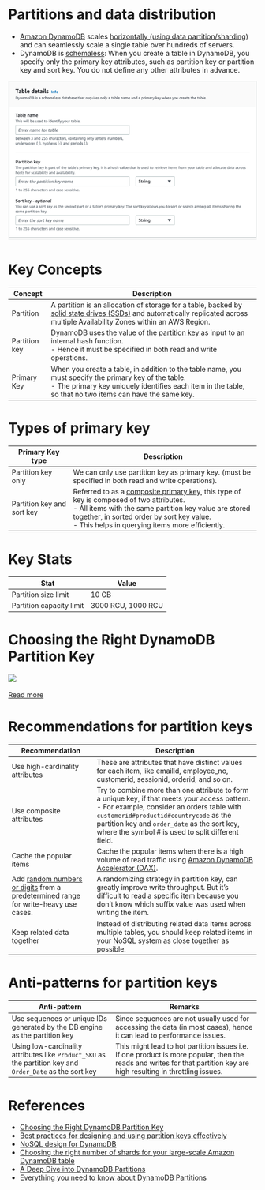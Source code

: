 # Partitions and data distribution
- [Amazon DynamoDB](https://aws.amazon.com/blogs/database/choosing-the-right-dynamodb-partition-key/) scales [horizontally (using data partition/sharding)](../../../1_HLDDesignComponents/3_DatabaseComponents/1_Glossaries/PartioningSharding.md) and can seamlessly scale a single table over hundreds of servers.
- DynamoDB is [schemaless](https://aws.amazon.com/blogs/database/should-your-dynamodb-table-be-normalized-or-denormalized/): When you create a table in DynamoDB, you specify only the primary key attributes, such as partition key or partition key and sort key. You do not define any other attributes in advance.

![img.png](assests/dynamodb_partition_key_setup.png)

# Key Concepts

| Concept       | Description                                                                                                                                                                                                                                                 |
|---------------|-------------------------------------------------------------------------------------------------------------------------------------------------------------------------------------------------------------------------------------------------------------|
| Partition     | A partition is an allocation of storage for a table, backed by [solid state drives (SSDs)](https://www.techtarget.com/searchstorage/definition/SSD-solid-state-drive) and automatically replicated across multiple Availability Zones within an AWS Region. |
| Partition key | DynamoDB uses the value of the [partition key](https://aws.amazon.com/blogs/database/choosing-the-right-dynamodb-partition-key/) as input to an internal hash function. <br/>- Hence it must be specified in both read and write operations.                |
| Primary Key   | When you create a table, in addition to the table name, you must specify the primary key of the table. <br/>- The primary key uniquely identifies each item in the table, so that no two items can have the same key.                                       |

# Types of primary key

| Primary Key type           | Description                                                                                                                                                                                                                                                                                                                                               |
|----------------------------|-----------------------------------------------------------------------------------------------------------------------------------------------------------------------------------------------------------------------------------------------------------------------------------------------------------------------------------------------------------|
| Partition key only         | We can only use partition key as primary key. (must be specified in both read and write operations).                                                                                                                                                                                                                                                      |
| Partition key and sort key | Referred to as a [composite primary key](https://docs.aws.amazon.com/amazondynamodb/latest/developerguide/HowItWorks.CoreComponents.html), this type of key is composed of two attributes.<br/>- All items with the same partition key value are stored together, in sorted order by sort key value.<br/>- This helps in querying items more efficiently. |

# Key Stats

| Stat                     | Value              |
|--------------------------|--------------------|
| Partition size limit     | 10 GB              |
| Partition capacity limit | 3000 RCU, 1000 RCU |

# Choosing the Right DynamoDB Partition Key

![](https://d2908q01vomqb2.cloudfront.net/887309d048beef83ad3eabf2a79a64a389ab1c9f/2018/09/10/dynamodb-partition-key-1.gif)

[Read more](https://aws.amazon.com/blogs/database/choosing-the-right-dynamodb-partition-key/)

# Recommendations for partition keys

| Recommendation                                                                                                                                                                        | Description                                                                                                                                                                                                                                                                                      |
|---------------------------------------------------------------------------------------------------------------------------------------------------------------------------------------|--------------------------------------------------------------------------------------------------------------------------------------------------------------------------------------------------------------------------------------------------------------------------------------------------|
| Use high-cardinality attributes                                                                                                                                                       | These are attributes that have distinct values for each item, like emailid, employee_no, customerid, sessionid, orderid, and so on.                                                                                                                                                              |
| Use composite attributes                                                                                                                                                              | Try to combine more than one attribute to form a unique key, if that meets your access pattern. <br/>- For example, consider an orders table with `customerid#productid#countrycode` as the partition key and `order_date` as the sort key, where the symbol # is used to split different field. |
| Cache the popular items                                                                                                                                                               | Cache the popular items when there is a high volume of read traffic using [Amazon DynamoDB Accelerator (DAX)](DynamoDBAccelerator.md).                                                                                                                                                           |
| Add [random numbers or digits](https://docs.aws.amazon.com/amazondynamodb/latest/developerguide/bp-partition-key-sharding.html) from a predetermined range for write-heavy use cases. | A randomizing strategy in partition key, can greatly improve write throughput. But it’s difficult to read a specific item because you don’t know which suffix value was used when writing the item.                                                                                              |
| Keep related data together                                                                                                                                                            | Instead of distributing related data items across multiple tables, you should keep related items in your NoSQL system as close together as possible.                                                                                                                                             |

# Anti-patterns for partition keys

| Anti-pattern                                                                                              | Remarks                                                                                                                                                                |
|-----------------------------------------------------------------------------------------------------------|------------------------------------------------------------------------------------------------------------------------------------------------------------------------|
| Use sequences or unique IDs generated by the DB engine as the partition key                               | Since sequences are not usually used for accessing the data (in most cases), hence it can lead to performance issues.                                                  |
| Using low-cardinality attributes like `Product_SKU` as the partition key and `Order_Date` as the sort key | This might lead to hot partition issues i.e. If one product is more popular, then the reads and writes for that partition key are high resulting in throttling issues. |

# References
- [Choosing the Right DynamoDB Partition Key](https://aws.amazon.com/blogs/database/choosing-the-right-dynamodb-partition-key/)
- [Best practices for designing and using partition keys effectively](https://docs.aws.amazon.com/amazondynamodb/latest/developerguide/bp-partition-key-design.html#bp-partition-key-partitions-adaptive)
- [NoSQL design for DynamoDB](https://docs.aws.amazon.com/amazondynamodb/latest/developerguide/bp-general-nosql-design.html)
- [Choosing the right number of shards for your large-scale Amazon DynamoDB table](https://aws.amazon.com/blogs/database/choosing-the-right-number-of-shards-for-your-large-scale-amazon-dynamodb-table/)
- [A Deep Dive into DynamoDB Partitions](https://shinesolutions.com/2016/06/27/a-deep-dive-into-dynamodb-partitions/)
- [Everything you need to know about DynamoDB Partitions](https://www.alexdebrie.com/posts/dynamodb-partitions/)